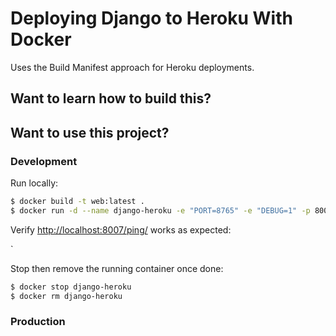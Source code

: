 # Deploying Django to Heroku With Docker

Uses the Build Manifest approach for Heroku deployments.

## Want to learn how to build this?



## Want to use this project?

### Development

Run locally:

```sh
$ docker build -t web:latest .
$ docker run -d --name django-heroku -e "PORT=8765" -e "DEBUG=1" -p 8007:8765 web:latest
```

Verify [http://localhost:8007/ping/](http://localhost:8007/) works as expected:

`

Stop then remove the running container once done:

```sh
$ docker stop django-heroku
$ docker rm django-heroku
```

### Production


